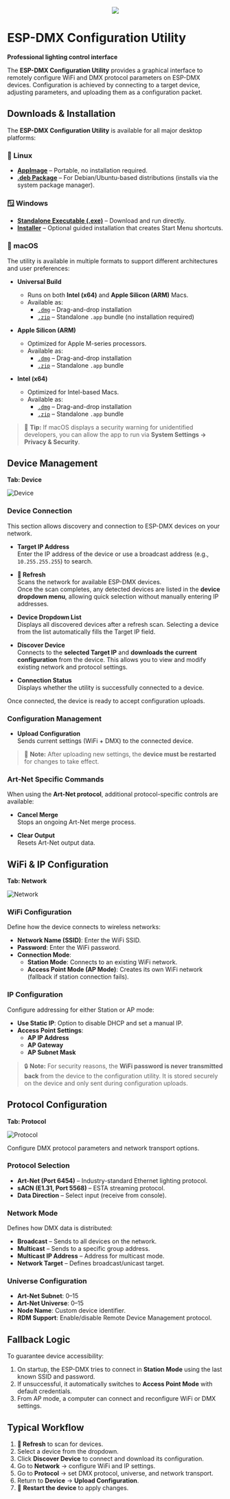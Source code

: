 <p align="center" width="100%"><img src="icon_256x256.png"></p>

# ESP-DMX Configuration Utility  
**Professional lighting control interface**

The **ESP-DMX Configuration Utility** provides a graphical interface to remotely configure WiFi and DMX protocol parameters on ESP-DMX devices. Configuration is achieved by connecting to a target device, adjusting parameters, and uploading them as a configuration packet.  

## Downloads & Installation

The **ESP-DMX Configuration Utility** is available for all major desktop platforms:

### 🐧 Linux
- [**AppImage**](https://drive.google.com/file/d/1laCK71xpP2PaowVE3RJ9rJOASCd-aTj0) – Portable, no installation required.  
- [**.deb Package**](https://drive.google.com/file/d/1YSVIVv0ppRMB1UoA4wDpASjeQoDQpyoh) – For Debian/Ubuntu-based distributions (installs via the system package manager).

### 🪟 Windows
- [**Standalone Executable (.exe)**](https://drive.google.com/file/d/1Fqeyd0FMuJSGenbuPMxYicID-U2GnXJc) – Download and run directly.  
- [**Installer**](https://drive.google.com/file/d/1MbOHSAWno61DV-KrAqegrOIAtqYON2um) – Optional guided installation that creates Start Menu shortcuts.

### 🍎 macOS

The utility is available in multiple formats to support different architectures and user preferences:

- **Universal Build**  
  - Runs on both **Intel (x64)** and **Apple Silicon (ARM)** Macs.  
  - Available as:  
    - [`.dmg`](https://drive.google.com/file/d/1ivzE5xhwTXuGQ2BuvEmRr1oJ2q1Yx4Nh) – Drag-and-drop installation  
    - [`.zip`](https://drive.google.com/file/d/1nTKFx6u3X8_1o1LWmwP-LR-38j_PvWir) – Standalone `.app` bundle (no installation required)

- **Apple Silicon (ARM)**  
  - Optimized for Apple M-series processors.  
  - Available as:  
    - [`.dmg`](https://drive.google.com/file/d/1YTdBseTwMUSMaQ9vBbzQuR418DSvBkld) – Drag-and-drop installation  
    - [`.zip`](https://drive.google.com/file/d/1PXuGUQA6X57FmAKS_UYuf3AaI_8cNkmK) – Standalone `.app` bundle

- **Intel (x64)**  
  - Optimized for Intel-based Macs.  
  - Available as:  
    - [`.dmg`](https://drive.google.com/file/d/1-hpVshGSd4OjZ37CIMtpN7-B9MPeWpgs) – Drag-and-drop installation  
    - [`.zip`](https://drive.google.com/file/d/1E9xrZBeBNcteaM9SaVCU5Tx2_qjk2NFg) – Standalone `.app` bundle

> 📝 **Tip:** If macOS displays a security warning for unidentified developers, you can allow the app to run via **System Settings → Privacy & Security**.

## Device Management
**Tab: Device**

![Device](Screenshot%20Device.png)

### Device Connection

This section allows discovery and connection to ESP-DMX devices on your network.

- **Target IP Address**  
  Enter the IP address of the device or use a broadcast address (e.g., `10.255.255.255`) to search.

- **🔄 Refresh**  
  Scans the network for available ESP-DMX devices.  
  Once the scan completes, any detected devices are listed in the **device dropdown menu**, allowing quick selection without manually entering IP addresses.

- **Device Dropdown List**  
  Displays all discovered devices after a refresh scan. Selecting a device from the list automatically fills the Target IP field.

- **Discover Device**  
  Connects to the **selected Target IP** and **downloads the current configuration** from the device. This allows you to view and modify existing network and protocol settings.

- **Connection Status**  
  Displays whether the utility is successfully connected to a device.

Once connected, the device is ready to accept configuration uploads.

### Configuration Management

- **Upload Configuration**  
  Sends current settings (WiFi + DMX) to the connected device.

> 🔁 **Note:** After uploading new settings, the **device must be restarted** for changes to take effect.

### Art-Net Specific Commands
When using the **Art-Net protocol**, additional protocol-specific controls are available:

- **Cancel Merge**  
  Stops an ongoing Art-Net merge process.  

- **Clear Output**  
  Resets Art-Net output data.  

## WiFi & IP Configuration
**Tab: Network**

![Network](Screenshot%20Network.png)

### WiFi Configuration
Define how the device connects to wireless networks:

- **Network Name (SSID)**: Enter the WiFi SSID.  
- **Password**: Enter the WiFi password.  
- **Connection Mode**:  
  - **Station Mode**: Connects to an existing WiFi network.  
  - **Access Point Mode (AP Mode)**: Creates its own WiFi network (fallback if station connection fails).  

### IP Configuration
Configure addressing for either Station or AP mode:

- **Use Static IP**: Option to disable DHCP and set a manual IP.  
- **Access Point Settings**:  
  - **AP IP Address**  
  - **AP Gateway**  
  - **AP Subnet Mask**  

> 🔒 **Note:** For security reasons, the **WiFi password is never transmitted back** from the device to the configuration utility. It is stored securely on the device and only sent during configuration uploads.

## Protocol Configuration
**Tab: Protocol**

![Protocol](Screenshot%20Protocol.png)

Configure DMX protocol parameters and network transport options.

### Protocol Selection
- **Art-Net (Port 6454)** – Industry-standard Ethernet lighting protocol.  
- **sACN (E1.31, Port 5568)** – ESTA streaming protocol.  
- **Data Direction** – Select input (receive from console).  

### Network Mode
Defines how DMX data is distributed:  
- **Broadcast** – Sends to all devices on the network.  
- **Multicast** – Sends to a specific group address.  
- **Multicast IP Address** – Address for multicast mode.  
- **Network Target** – Defines broadcast/unicast target.  

### Universe Configuration
- **Art-Net Subnet**: 0–15  
- **Art-Net Universe**: 0–15  
- **Node Name**: Custom device identifier.  
- **RDM Support**: Enable/disable Remote Device Management protocol.  

## Fallback Logic
To guarantee device accessibility:  
1. On startup, the ESP-DMX tries to connect in **Station Mode** using the last known SSID and password.  
2. If unsuccessful, it automatically switches to **Access Point Mode** with default credentials.  
3. From AP mode, a computer can connect and reconfigure WiFi or DMX settings.  

## Typical Workflow
1. **🔄 Refresh** to scan for devices.  
2. Select a device from the dropdown.  
3. Click **Discover Device** to connect and download its configuration.
4. Go to **Network** → configure WiFi and IP settings.  
5. Go to **Protocol** → set DMX protocol, universe, and network transport.  
6. Return to **Device** → **Upload Configuration**.  
7. 🔁 **Restart the device** to apply changes.

